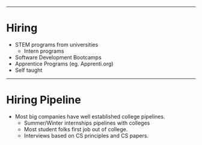 
---

# Hiring

 - STEM programs from universities
   - Intern programs
 - Software Development Bootcamps
 - Apprentice Programs (eg. Apprenti.org)
 - Self taught

[notes]: <> (Talk about how the the pipelines differ at the different types which favor STEM programs while non-stem program favor experience.)

---

# Hiring Pipeline

- Most big companies have well established college pipelines. 
  - Summer/Winter internships pipelines with colleges
  - Most student folks first job out of college. 
  - Interviews based on CS principles and CS papers. 
